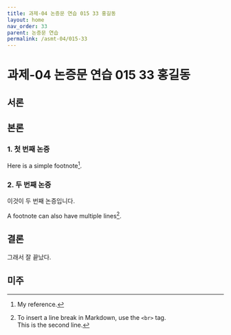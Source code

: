 ```yaml
---
title: 과제-04 논증문 연습 015 33 홍길동 
layout: home
nav_order: 33
parent: 논증문 연습
permalink: /asmt-04/015-33
---
```


# 과제-04 논증문 연습 015 33 홍길동


## 서론


## 본론

### 1. 첫 번째 논증

Here is a simple footnote[^1].

[^1]: My reference.  

### 2. 두 번째 논증

이것이 두 번째 논증입니다.

A footnote can also have multiple lines[^2].

[^2]: To insert a line break in Markdown, use the `<br>` tag.<br>This is the second line.

## 결론

그래서 잘 끝났다.

## 미주
